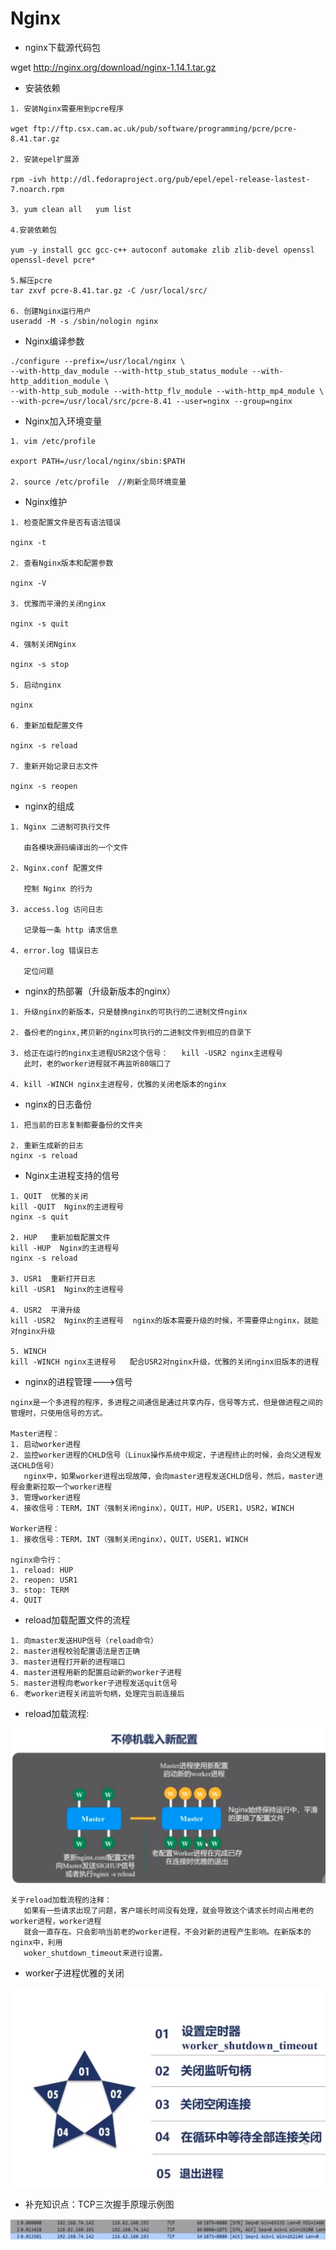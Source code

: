# Nginx

* nginx下载源代码包

wget http://nginx.org/download/nginx-1.14.1.tar.gz

* 安装依赖
```
1. 安装Nginx需要用到pcre程序

wget ftp://ftp.csx.cam.ac.uk/pub/software/programming/pcre/pcre-8.41.tar.gz

2. 安装epel扩展源

rpm -ivh http://dl.fedoraproject.org/pub/epel/epel-release-lastest-7.noarch.rpm

3. yum clean all   yum list

4.安装依赖包

yum -y install gcc gcc-c++ autoconf automake zlib zlib-devel openssl openssl-devel pcre*

5.解压pcre
tar zxvf pcre-8.41.tar.gz -C /usr/local/src/

6. 创建Nginx运行用户
useradd -M -s /sbin/nologin nginx
```
* Nginx编译参数
```
./configure --prefix=/usr/local/nginx \
--with-http_dav_module --with-http_stub_status_module --with-http_addition_module \
--with-http_sub_module --with-http_flv_module --with-http_mp4_module \
--with-pcre=/usr/local/src/pcre-8.41 --user=nginx --group=nginx
```
* Nginx加入环境变量
```
1. vim /etc/profile

export PATH=/usr/local/nginx/sbin:$PATH

2. source /etc/profile  //刷新全局环境变量
```
* Nginx维护
```
1. 检查配置文件是否有语法错误

nginx -t

2. 查看Nginx版本和配置参数

nginx -V 

3. 优雅而平滑的关闭nginx

nginx -s quit

4. 强制关闭Nginx

nginx -s stop

5. 启动nginx

nginx

6. 重新加载配置文件

nginx -s reload

7. 重新开始记录日志文件

nginx -s reopen

```
* nginx的组成
```
1. Nginx 二进制可执行文件

   由各模块源码编译出的一个文件
  
2. Nginx.conf 配置文件

   控制 Nginx 的行为
  
3. access.log 访问日志
  
   记录每一条 http 请求信息
  
4. error.log 错误日志

   定位问题
```
* nginx的热部署（升级新版本的nginx）
```
1. 升级nginx的新版本，只是替换nginx的可执行的二进制文件nginx

2. 备份老的nginx,拷贝新的nginx可执行的二进制文件到相应的目录下

3. 给正在运行的nginx主进程USR2这个信号：   kill -USR2 nginx主进程号
   此时，老的worker进程就不再监听80端口了

4. kill -WINCH nginx主进程号，优雅的关闭老版本的nginx
```
* nginx的日志备份
```
1. 把当前的日志复制都要备份的文件夹

2. 重新生成新的日志
nginx -s reload

```
* Nginx主进程支持的信号
```
1. QUIT  优雅的关闭
kill -QUIT  Nginx的主进程号
nginx -s quit

2. HUP   重新加载配置文件
kill -HUP  Nginx的主进程号
nginx -s reload

3. USR1  重新打开日志
kill -USR1  Nginx的主进程号

4. USR2  平滑升级
kill -USR2  Nginx的主进程号  nginx的版本需要升级的时候，不需要停止nginx，就能对nginx升级

5. WINCH
kill -WINCH nginx主进程号   配合USR2对nginx升级，优雅的关闭nginx旧版本的进程
```
* nginx的进程管理--->信号
```
nginx是一个多进程的程序，多进程之间通信是通过共享内存，信号等方式，但是做进程之间的管理时，只使用信号的方式。

Master进程：
1. 启动worker进程
2. 监控worker进程的CHLD信号（Linux操作系统中规定，子进程终止的时候，会向父进程发送CHLD信号）
   nginx中，如果worker进程出现故障，会向master进程发送CHLD信号，然后，master进程会重新拉取一个worker进程
3. 管理worker进程
4. 接收信号：TERM，INT（强制关闭nginx），QUIT，HUP，USER1，USR2，WINCH

Worker进程：
1. 接收信号：TERM，INT（强制关闭nginx），QUIT，USER1，WINCH

nginx命令行：
1. reload: HUP
2. reopen: USR1
3. stop: TERM
4. QUIT
```
* reload加载配置文件的流程
```
1. 向master发送HUP信号（reload命令）
2. master进程校验配置语法是否正确
3. master进程打开新的进程端口
4. master进程用新的配置启动新的worker子进程
5. master进程向老worker子进程发送quit信号
6. 老worker进程关闭监听句柄，处理完当前连接后
```
* reload加载流程:

![](https://github.com/Yangliangfeng/PHP/raw/master/Images/1560355226.png)

```
关于reload加载流程的注释：
   如果有一些请求出现了问题，客户端长时间没有处理，就会导致这个请求长时间占用老的worker进程，worker进程
   就会一直存在。只会影响当前老的worker进程，不会对新的进程产生影响。在新版本的nginx中，利用
   woker_shutdown_timeout来进行设置。
```

* worker子进程优雅的关闭

![](https://github.com/Yangliangfeng/PHP/raw/master/Images/nginx_shutdown.png)

* 补充知识点：TCP三次握手原理示例图

![](https://github.com/Yangliangfeng/PHP/raw/master/Images/tcp_connect.png)








